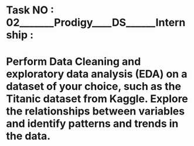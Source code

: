 # Task NO : 02_______Prodigy____DS______Internship :

# Perform Data Cleaning and exploratory data analysis (EDA) on a dataset of your choice, such as the Titanic dataset from Kaggle. Explore the relationships between variables and identify patterns and trends in the data.
